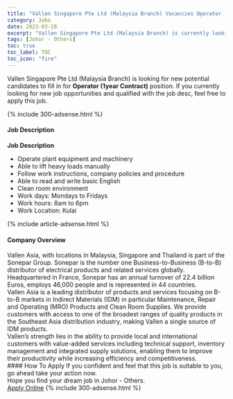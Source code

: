 ```yaml
---
title: "Vallen Singapore Pte Ltd (Malaysia Branch) Vacancies Operator (1year Contract)" 
category: Jobs 
date: 2021-03-28 
excerpt: "Vallen Singapore Pte Ltd (Malaysia Branch) is currently looking for suitable person to fill in the Operator (1year Contract) which based in Johor - Others" 
tags: [Johor - Others] 
toc: true 
toc_label: TOC 
toc_icon: "fire" 
--- 
```


<p>Vallen Singapore Pte Ltd (Malaysia Branch) is looking for new potential candidates to fill in for <b>Operator (1year Contract)</b> position. If you currently looking for new job opportunities and qualified with the job desc, feel free to apply this job.
</p>{% include 300-adsense.html %} 
<div><div><h4>Job Description</h4></div><div><div><span><div><p><strong>Job Description&#160;</strong></p><ul><li>Operate plant equipment and machinery</li><li>Able to lift heavy loads manually</li><li>Follow work instructions, company policies and procedure</li><li>Able to read and write basic English</li><li>Clean room environment&#160;</li><li>Work days: Mondays to Fridays</li><li>Work hours: 8am to 6pm</li><li>Work Location: Kulai</li></ul></div></span></div></div></div> 
{% include article-adsense.html %} 
<div><div><h4>Company Overview</h4></div><div><div><span><div><div>
<div>Vallen Asia, with locations in Malaysia, Singapore and Thailand is part of the Sonepar Group. Sonepar is the number one Business-to-Business (B-to-B) distributor of electrical products and related services globally. Headquartered in France, Sonepar has an annual turnover of 22.4 billion Euros, employs 46,000 people and is represented in 44 countries.</div>
<div>Vallen Asia is a leading distributor of products and services focusing on B-to-B markets in Indirect Materials (IDM) in particular Maintenance, Repair and Operating (MRO) Products and Clean Room Supplies. We provide customers with access to one of the broadest ranges of quality products in the Southeast Asia distribution industry, making Vallen a single source of IDM products.</div>
<div>Vallen&#8217;s strength lies in the ability to provide local and international customers with value-added services including technical support, inventory management and integrated supply solutions, enabling them to improve their productivity while increasing efficiency and competitiveness.</div>
</div></div></span></div></div></div> 
#### How To Apply 
If you confident and feel that this job is suitable to you, go ahead take your action now. <br/> 
Hope you find your dream job in Johor - Others. <br/> 
<a href="https://www.jobstreet.com.my/en/job/operator-1year-contract-4511157?jobId=jobstreet-my-job-4511157&" class="btn btn--info" target="_blank" rel="nofollow noopenner">Apply Online</a> 
{% include 300-adsense.html %} 